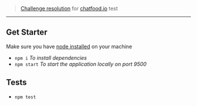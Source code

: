 
> [Challenge resolution](Requirements.md) for [chatfood.io][1] test

--------

## Get Starter

Make sure you have [node installed][2] on your machine

 - `npm i` *To install dependencies* 
 - `npm start` *To start the application locally on port 9500* 

## Tests

 - `npm test`

<!-- Links -->

[1]: https://www.chatfood.io/
[2]: https://nodejs.org/en/download/
